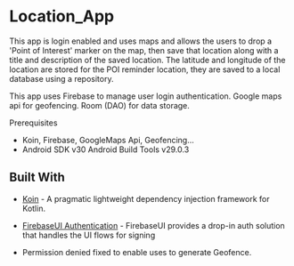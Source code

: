 # Location_App


This app is login enabled and uses maps and allows the users to drop a 'Point of Interest' marker on the map, then save that location along with a title and description of the saved location. The latitude and longitude of the location are stored for the POI reminder location, they are saved to a local database using a repository.

This app uses Firebase to manage user login authentication. Google maps api for geofencing. Room (DAO) for data storage.

Prerequisites

* Koin, Firebase, GoogleMaps Api, Geofencing...
* Android SDK v30 Android Build Tools v29.0.3

## Built With
* [Koin](https://github.com/InsertKoinIO/koin) - A pragmatic lightweight dependency injection framework for Kotlin.
* [FirebaseUI Authentication](https://github.com/firebase/FirebaseUI-Android/blob/master/auth/README.md) - FirebaseUI provides a drop-in auth solution that handles the UI flows for signing

* Permission denied fixed to enable uses to generate Geofence.
